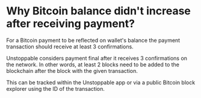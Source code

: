 # Why Bitcoin balance didn't increase after receiving payment?

For a Bitcoin payment to be reflected on wallet's balance the payment transaction should receive at least 3 confirmations.

Unstoppable considers payment final after it receives 3 confirmations on the network. In other words, at least 2 blocks need to be added to the blockchain after the block with the given transaction. 

This can be tracked within the Unstoppable app or via a public Bitcoin block explorer using the ID of the transaction.
